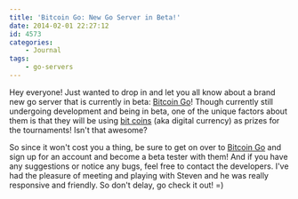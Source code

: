 ```yaml
---
title: 'Bitcoin Go: New Go Server in Beta!'
date: 2014-02-01 22:27:12
id: 4573
categories:
	- Journal
tags:
	- go-servers
---
```


Hey everyone! Just wanted to drop in and let you all know about a brand new go server that is currently in beta: [Bitcoin Go](https://bitcoingo.io)! Though currently still undergoing development and being in beta, one of the unique factors about them is that they will be using [bit coins](http://en.wikipedia.org/wiki/Bitcoin) (aka digital currency) as prizes for the tournaments! Isn't that awesome?

So since it won't cost you a thing, be sure to get on over to [Bitcoin Go](https://bitcoingo.io) and sign up for an account and become a beta tester with them! And if you have any suggestions or notice any bugs, feel free to contact the developers. I've had the pleasure of meeting and playing with Steven and he was really responsive and friendly. So don't delay, go check it out! =)